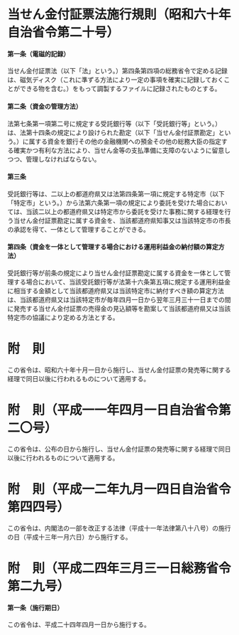# 当せん金付証票法施行規則（昭和六十年自治省令第二十号）
#### 第一条（電磁的記録）
当せん金付証票法（以下「法」という。）第四条第四項の総務省令で定める記録は、磁気ディスク（これに準ずる方法により一定の事項を確実に記録しておくことができる物を含む。）をもって調製するファイルに記録されたものとする。
#### 第二条（資金の管理方法）
法第七条第一項第二号に規定する受託銀行等（以下「受託銀行等」という。）は、法第十四条の規定により設けられた勘定（以下「当せん金付証票勘定」という。）に属する資金を銀行その他の金融機関への預金その他の総務大臣の指定する確実かつ有利な方法により、当せん金等の支払準備に支障のないように留意しつつ、管理しなければならない。
#### 第三条
受託銀行等は、二以上の都道府県又は法第四条第一項に規定する特定市（以下「特定市」という。）から法第六条第一項の規定により委託を受けた場合においては、当該二以上の都道府県又は特定市から委託を受けた事務に関する経理を行う当せん金付証票勘定に属する資金を、当該都道府県知事又は当該特定市の市長の承認を得て、一体として管理することができる。
#### 第四条（資金を一体として管理する場合における運用利益金の納付額の算定方法）
受託銀行等が前条の規定により当せん金付証票勘定に属する資金を一体として管理する場合において、当該受託銀行等が法第十六条第五項に規定する運用利益金に相当する金額として当該都道府県又は当該特定市に納付すべき額の算定方法は、当該都道府県又は当該特定市が毎年四月一日から翌年三月三十一日までの間に発売する当せん金付証票の売得金の見込額等を勘案して当該都道府県又は当該特定市の協議により定める方法とする。
# 附　則
この省令は、昭和六十年十月一日から施行し、当せん金付証票の発売等に関する経理で同日以後に行われるものについて適用する。
# 附　則（平成一一年四月一日自治省令第二〇号）
この省令は、公布の日から施行し、当せん金付証票の発売等に関する経理で同日以後に行われるものについて適用する。
# 附　則（平成一二年九月一四日自治省令第四四号）
この省令は、内閣法の一部を改正する法律（平成十一年法律第八十八号）の施行の日（平成十三年一月六日）から施行する。
# 附　則（平成二四年三月三一日総務省令第二九号）
#### 第一条（施行期日）
この省令は、平成二十四年四月一日から施行する。
